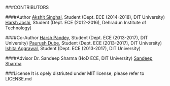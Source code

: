 ###CONTRIBUTORS

####Author
[Akshit Singhal](mailto:akshitsinghal96@gmail.com), Student (Dept. ECE (2014-2018), DIT University)
[Harsh Joshi](mailto:me.harsh.joshi@gmail.com), Student (Dept. ECE (2012-2016), Dehradun Institute of Technology)

####Co-Author
[Harsh Pandey](mailto:harsh020596@gmail.com), Student (Dept. ECE (2013-2017), DIT University)
[Paurush Dube](mailto:paurushdube17@gmail.com), Student (Dept. ECE (2013-2017), DIT University)
[Ishita Aggrawal](mailto:ishita.aggarwal24@gmail.com), Student (Dept. ECE (2013-2017), DIT University)

####Advisor
Dr. Sandeep Sharma (HoD ECE, DIT University)
[Sandeep Sharma](mailto:tek.learn@gmail.com)

###License
It is opely distriuted under MIT license, please refer to LICENSE.md